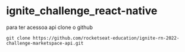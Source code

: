 # ignite_challenge_react-native

para ter acessoa api clone o github

``
git clone https://github.com/rocketseat-education/ignite-rn-2022-challenge-marketspace-api.git
``
